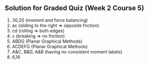 ## Solution for Graded Quiz (Week 2 Course 5)
1. 30,20 (moment and force balancing)
2. ac (sliding to the right => opposite friction)
3. cd (rolling => both edges)
4. c (breaking => no friction)
5. ABDG (Planar Graphical Methods)
6. ACDEFG (Planar Graphical Methods)
7. A&C, B&D, A&B (having no consistent moment labels)
8. 6,16